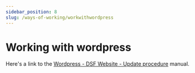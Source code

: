 ```yaml
---
sidebar_position: 8
slug: /ways-of-working/workwithwordpress
---
```


# Working with wordpress

Here's a link to the [Wordpress - DSF Website - Update procedure](https://docs.google.com/document/d/1kXjK2slfYcz0Ukpp4uaReEHFGNjNMiLyH2nqsFDEjl4/edit?usp=sharing) manual. 